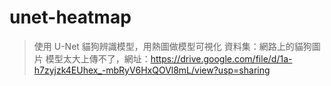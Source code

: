 # unet-heatmap
> 使用 U-Net 貓狗辨識模型，用熱圖做模型可視化
> 資料集：網路上的貓狗圖片
> 模型太大上傳不了，網址：https://drive.google.com/file/d/1a-h7zyjzk4EUhex_-mbRyV6HxQOVl8mL/view?usp=sharing
